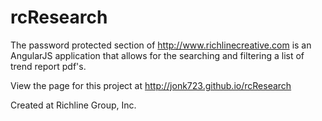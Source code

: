 # rcResearch

The password protected section of http://www.richlinecreative.com is an AngularJS application that allows for the searching and filtering a list of trend report pdf's.

View the page for this project at http://jonk723.github.io/rcResearch

Created at Richline Group, Inc.
